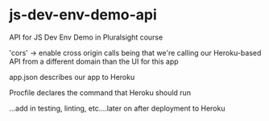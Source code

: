 # js-dev-env-demo-api
API for JS Dev Env Demo in Pluralsight course

'cors' -> enable cross origin calls being that we're calling our Heroku-based API from a different domain than the UI for this app


app.json describes our app to Heroku

Procfile declares the command that Heroku should run

...add in testing, linting, etc....later on after deployment to Heroku
